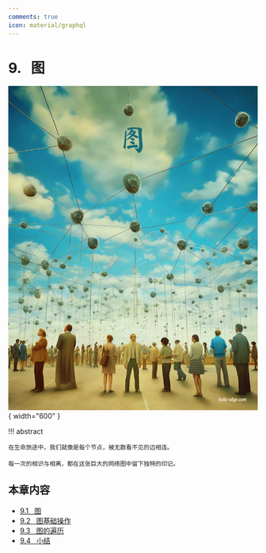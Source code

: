 ```yaml
---
comments: true
icon: material/graphql
---
```


# 9. &nbsp; 图

<div class="center-table" markdown>

![图](../assets/covers/chapter_graph.jpg){ width="600" }

</div>

!!! abstract

    在生命旅途中，我们就像是每个节点，被无数看不见的边相连。
    
    每一次的相识与相离，都在这张巨大的网络图中留下独特的印记。

## 本章内容

- [9.1 &nbsp; 图](https://www.hello-algo.com/chapter_graph/graph/)
- [9.2 &nbsp; 图基础操作](https://www.hello-algo.com/chapter_graph/graph_operations/)
- [9.3 &nbsp; 图的遍历](https://www.hello-algo.com/chapter_graph/graph_traversal/)
- [9.4 &nbsp; 小结](https://www.hello-algo.com/chapter_graph/summary/)
